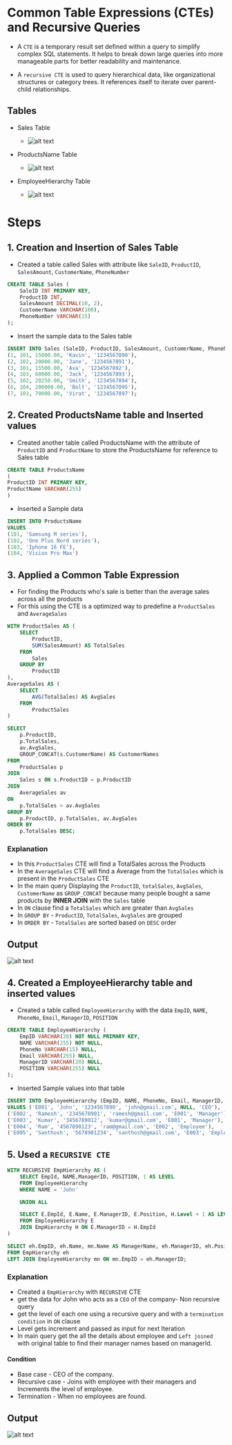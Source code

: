 # Common Table Expressions (CTEs) and Recursive Queries

- A `CTE` is a temporary result set defined within a query to simplify complex SQL statements. It helps to break down large queries into more manageable parts for better readability and maintenance.

- A `recursive CTE` is used to query hierarchical data, like organizational structures or category trees. It references itself to iterate over parent-child relationships.

## Tables

- Sales Table
    - ![alt text](./assests/T1.png)

- ProductsName Table
    - ![alt text](./assests/T2.png)

- EmployeeHierarchy Table
    - ![alt text](./assests/T2.png)

# Steps

## 1. Creation and Insertion of Sales Table

- Created a table called Sales with attribute like `SaleID`, `ProductID`, `SalesAmount`, `CustomerName`, `PhoneNumber`

``` sql
CREATE TABLE Sales (
    SaleID INT PRIMARY KEY,
    ProductID INT,
    SalesAmount DECIMAL(10, 2),
    CustomerName VARCHAR(100),
    PhoneNumber VARCHAR(15)
);
```

- Insert the sample data to the Sales table

``` sql
INSERT INTO Sales (SaleID, ProductID, SalesAmount, CustomerName, PhoneNumber) VALUES
(1, 101, 15000.00, 'Kavin', '1234567890'),
(2, 102, 20000.00, 'Jane', '1234567891'),
(3, 101, 15500.00, 'Ava', '1234567892'),
(4, 103, 60000.00, 'Jack', '1234567893'),
(5, 102, 20250.00, 'Smith', '1234567894'),
(6, 104, 200000.00, 'Bolt', '1234567895'),
(7, 103, 70000.00, 'Virat', '1234567897');
```

## 2. Created ProductsName table and Inserted values

- Created another table called ProductsName with the attribute of `ProductID` and `ProductName` to store the ProductsName for reference to Sales table

``` sql
CREATE TABLE ProductsName
(
ProductID INT PRIMARY KEY,
ProductName VARCHAR(255)
)
```

- Inserted a Sample data

``` sql
INSERT INTO ProductsName
VALUES
(101, 'Samsung M series'),
(102, 'One Plus Nord series'),
(103, 'Iphone 16 FE'),
(104, 'Vision Pro Max')
```

## 3. Applied a Common Table Expression

- For finding the Products who's sale is better than the average sales across all the products
- For this using the CTE is a optimized way to predefine a `ProductSales` and `AverageSales`


``` sql
WITH ProductSales AS (
    SELECT
        ProductID,
        SUM(SalesAmount) AS TotalSales
    FROM
        Sales
    GROUP BY
        ProductID
),
AverageSales AS (
    SELECT
        AVG(TotalSales) AS AvgSales
    FROM
        ProductSales
)

SELECT
    p.ProductID,
    p.TotalSales,
    av.AvgSales,
    GROUP_CONCAT(s.CustomerName) AS CustomerNames
FROM
    ProductSales p
JOIN
    Sales s ON s.ProductID = p.ProductID
JOIN
    AverageSales av
ON
    p.TotalSales > av.AvgSales
GROUP BY
    p.ProductID, p.TotalSales, av.AvgSales
ORDER BY
    p.TotalSales DESC;
```

### Explanation

- In this `ProductSales` CTE will find a TotalSales across the Products
- In the `AverageSales` CTE will find a Average from the `TotalSales` which is present in the `ProductSales` CTE
- In the main query Displaying the `ProductID`, `totalSales`, `AvgSales`, `CustomerName` as `GROUP_CONCAT` because many people bought a same products by **INNER JOIN** with the `Sales` table
- In `ON` clause find a `TotalSales` which are  greater than `AvgSales`
- In `GROUP BY` - `ProductID`, `TotalSales`, `AvgSales` are grouped
- In `ORDER BY` - `TotalSales` are sorted based on `DESC` order

## Output

![alt text](./assests/Output1.png)


## 4. Created a EmployeeHierarchy table and inserted values

- Created a table called `EmployeeHierarchy` with the data `EmpID`, `NAME`, `PhoneNo`, `Email`, `ManagerID`, `POSITION`

``` sql
CREATE TABLE EmployeeHierarchy (
    EmpID VARCHAR(20) NOT NULL PRIMARY KEY,
    NAME VARCHAR(255) NOT NULL,
    PhoneNo VARCHAR(15) NULL,
    Email VARCHAR(255) NULL,
    ManagerID VARCHAR(20) NULL,
    POSITION VARCHAR(255) NULL
);
```

- Inserted Sample values into that table

``` sql
INSERT INTO EmployeeHierarchy (EmpID, NAME, PhoneNo, Email, ManagerID, POSITION) 
VALUES ('E001', 'John', '1234567890', 'john@gmail.com', NULL, 'CEO'),
('E002', 'Ramesh', '2345678901', 'ramesh@gmail.com', 'E001', 'Manager'),
('E003', 'Kumar', '3456789012', 'kumar@gmail.com', 'E001', 'Manager'),
('E004', 'Ram', '4567890123', 'ram@gmail.com', 'E002', 'Employee'),
('E005', 'Santhosh', '5678901234', 'santhosh@gmail.com', 'E003', 'Employee');
```

## 5. Used a `RECURSIVE CTE`

``` sql
WITH RECURSIVE EmpHierarchy AS (
    SELECT EmpId, NAME,ManagerID, POSITION, 1 AS LEVEL
    FROM EmployeeHierarchy
    WHERE NAME = 'John'

    UNION ALL

    SELECT E.EmpId, E.Name, E.ManagerID, E.Position, H.Level + 1 AS LEVEL
    FROM EmployeeHierarchy E
    JOIN EmpHierarchy H ON E.ManagerID = H.EmpId
)

SELECT eh.EmpID, eh.Name, mn.Name AS ManagerName, eh.ManagerID, eh.Position, eh.Level
FROM EmpHierarchy eh
LEFT JOIN EmployeeHierarchy mn ON mn.EmpID = eh.ManagerID;
```

### Explanation

- Created a `EmpHierarchy` with `RECURSIVE` CTE
- get the data for John who acts as a `CEO` of the company- Non recursive query
- get the level of each one using a recursive query and with a `termination condition` in `ON` clause
- Level gets increment and passed as input for next Iteration
- In main query get the all the details about employee and `Left joined` with original table to find their manager names based on managerId.

#### Condition

- Base case - CEO of the company. 
- Recursive case - Joins with employee with their managers and Increments the level of employee.
- Termination - When no employees are found.

## Output

![alt text](./assests/Output2.png)
